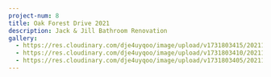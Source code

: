 ```yaml
---
project-num: 8
title: Oak Forest Drive 2021
description: Jack & Jill Bathroom Renovation
gallery:
  - https://res.cloudinary.com/dje4uyqoo/image/upload/v1731803415/20211129_134847_1_k3mtuv.jpg
  - https://res.cloudinary.com/dje4uyqoo/image/upload/v1731803410/20211129_134835_tuo4at.jpg
  - https://res.cloudinary.com/dje4uyqoo/image/upload/v1731803405/20211129_134810_wfq2be.jpg
---
```

